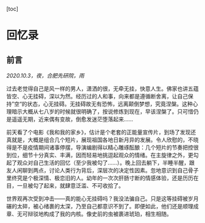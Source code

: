[toc]

# 回忆录

## 前言

*2020.10.3，夜，合肥先研院，雨*

过去老觉得自己是风一样的男人，潇洒的很，无牵无挂，快意人生。佛家也讲五蕴皆空、心无挂碍，深以为然。经历过的人和事，向来都是遵循断舍离，让自己保持”空“的状态，心无挂碍。无挂碍故无有恐怖，远离颠倒梦想，究竟涅槃。这种心理暗示大概从七八岁的时候就很明确了，按说修炼到现在，早该涅槃了。只可惜仍是遥遥无期，近来偶有变故，倒愈发迷茫堕落起来……

前天看了个电影《我和我的家乡》，估计是个老套的正能量宣传片，到场了发现还真就是，大概是组合几个短片，展现祖国各地日新月异的发展。令人欣慰的，不晓得是不是疫情期间诸事停摆，导演编剧得以精心雕琢酝酿：几个短片的节奏把控很到位，细节十分真实、丰满，因而轻易地挑逗起观众的情绪。在主旋律之外，更勾起了观众对自己生活的回忆（至少我被勾了……）。晚上回去躺下，半睡半醒，跟友人闲聊到两点，讨论人类行为背后，深层次的决定性因素。忽地意识到自己骨子里终究是个极深情、极恋旧的人。幼年的一次次肝肠寸断的情感体验，还是历历在目，一旦被勾了起来，就肆意泛滥、不可收拾了。

世界观再次受到冲击——真的能心无挂碍吗？我没法骗自己。只是这等挂碍被岁月碾的太碎，被心绪裹的太深，乃至自己都意识不到了。即便如此，他们还是顺理成章、无可辩驳地构成了我的内核。像史前的虫被裹进琥珀，相生相随。

